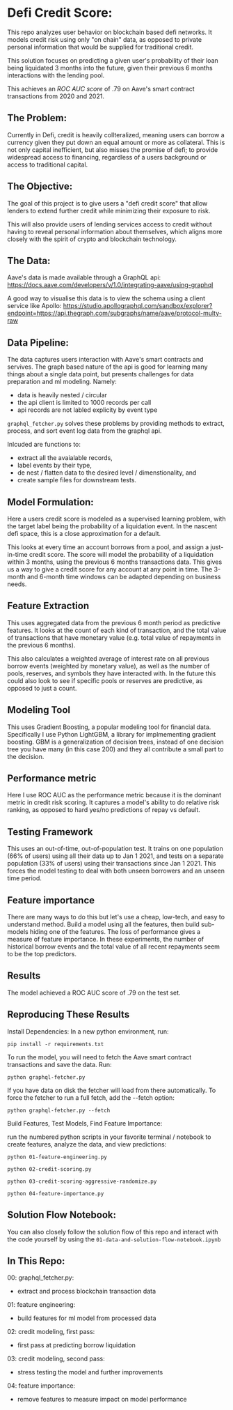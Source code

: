 
# Defi Credit Score: 

This repo analyzes user behavior on blockchain based defi networks. It models credit risk using only "on chain" data, as opposed to private personal information that would be supplied for traditional credit. 

This solution focuses on predicting a given user's probability of their loan being liquidated 3 months into the future, given their previous 6 months interactions with the lending pool. 

This achieves an _ROC AUC score_ of .79 on Aave's smart contract transactions from 2020 and 2021. 


## The Problem: 

Currently in Defi, credit is heavily collteralized, meaning users can borrow a currency given they put down an equal amount or more as collateral. This is not only capital inefficient, but also misses the promise of defi; to provide widespread access to financing, regardless of a users background or access to traditional capital. 

## The Objective:

The goal of this project is to give users a "defi credit score" that allow lenders to extend further credit while minimizing their exposure to risk. 

This will also provide users of lending services access to credit without having to reveal personal information about themselves, which aligns more closely with the spirit of crypto and blockchain technology. 

## The Data: 

Aave's data is made available through a GraphQL api:
https://docs.aave.com/developers/v/1.0/integrating-aave/using-graphql

A good way to visualise this data is to view the schema using a client service like Apollo: 
https://studio.apollographql.com/sandbox/explorer?endpoint=https://api.thegraph.com/subgraphs/name/aave/protocol-multy-raw


## Data Pipeline:

The data captures users interaction with Aave's smart contracts and servives. The graph based nature of the api is good for learning many things about a single data point, but presents challenges for data preparation and ml modeling. Namely:

- data is heavily nested / circular
- the api client is limited to 1000 records per call
- api records are not labled explicity by event type

`graphql_fetcher.py` solves these problems by providing methods to extract, process, and sort event log data from the graphql api. 

Inlcuded are functions to: 

- extract all the avaialable records, 
- label events by their type, 
- de nest / flatten data to the desired level / dimenstionality, and  
- create sample files for downstream tests.  


## Model Formulation: 

Here a users credit score is modeled as a supervised learning problem, with the target label being the probability of a liquidation event. In the nascent defi space, this is a close approximation for a default. 

This looks at every time an account borrows from a pool, and assign a just-in-time credit 
score. The score will model the probability of a liquidation within 3 months, using the previous 6 months transactions data. This gives us a way to give a credit score for any account at any point in time. The 3-month and 6-month time windows can be adapted depending on business needs.


## Feature Extraction

This uses aggregated data from the previous 6 month period as predictive features. It looks at the count of each kind of transaction, and the total value of transactions that have monetary value (e.g. total value of repayments in the previous 6 months). 

This also calculates a weighted average of interest rate on all previous borrow events (weighted by monetary value), as well as the number of pools, reserves, and symbols they have interacted with. In the future this could also look to see if specific pools or reserves are predictive, as opposed to just a count.

## Modeling Tool

This uses Gradient Boosting, a popular modeling tool for financial data. Specifically I use Python LightGBM, a library for implmementing gradient boosting. GBM is a generalization of decision trees, instead of one decision tree you have many (in this case 200) and they all contribute a small part to the decision.


## Performance metric

Here I use ROC AUC as the performance metric because it is the dominant metric in credit risk scoring. It captures a model's ability to do relative risk ranking, as opposed to hard yes/no predictions of repay vs default.

## Testing Framework

This uses an out-of-time, out-of-population test. It trains on one population (66% of users) using all their data up to Jan 1 2021, and tests on a separate population (33% of users) using their transactions since Jan 1 2021. This forces the model testing to deal with both unseen borrowers and an unseen time period.

## Feature importance

There are many ways to do this but let's use a cheap, low-tech, and easy to understand method. Build a model using all the features, then build sub-models hiding one of the features. The loss of performance gives a measure of feature importance. In these experiments, the number of historical borrow events and the total value of all recent repayments seem to be the top predictors.

## Results

The model achieved a ROC AUC score of .79 on the test set.    

## Reproducing These Results

Install Dependencies: In a new python environment, run:

`pip install -r requirements.txt`

To run the model, you will need to fetch the Aave smart contract transactions and save the data. Run:

`python graphql-fetcher.py`

If you have data on disk the fetcher will load from there automatically. To force the fetcher to run a full fetch, add the --fetch option:

`python graphql-fetcher.py --fetch`

Build Features, Test Models, Find Feature Importance:

run the numbered python scripts in your favorite terminal / notebook to create features, analyze the data, and view predictions:

`python 01-feature-engineering.py`

`python 02-credit-scoring.py`

`python 03-credit-scoring-aggressive-randomize.py`

`python 04-feature-importance.py`

## Solution Flow Notebook:

You can also closely follow the solution flow of this repo and interact with the code yourself by using the `01-data-and-solution-flow-notebook.ipynb`

## In This Repo:

00: graphql_fetcher.py:
- extract and process blockchain transaction data 

01: feature engineering: 
- build features for ml model from processed data

02: credit modeling, first pass:
- first pass at predicting borrow liquidation

03: credit modeling, second pass:
- stress testing the model and further improvements

04: feature importance:
- remove features to measure impact on model performance
 